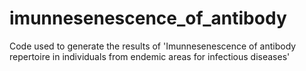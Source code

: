 # imunnesenescence_of_antibody
Code used to generate the results of 'Imunnesenescence of antibody repertoire in individuals from endemic areas for infectious diseases'
